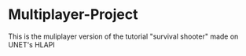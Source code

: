 # Multiplayer-Project
This is the muliplayer version of the tutorial "survival shooter" made on UNET's HLAPI

